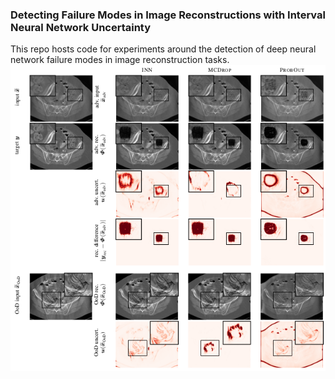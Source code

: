 ### Detecting Failure Modes in Image Reconstructions with Interval Neural Network Uncertainty
This repo hosts code for experiments around the detection of deep neural network failure modes in image reconstruction tasks.
![CT Task](uq-adv-ct.png)
